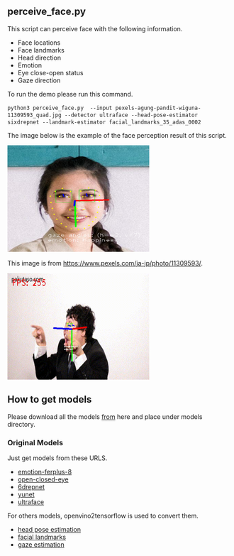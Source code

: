 ## perceive_face.py
This script can perceive face with the following information.

* Face locations
* Face landmarks
* Head direction
* Emotion
* Eye close-open status
* Gaze direction

To run the demo please run this command.

```
python3 perceive_face.py  --input pexels-agung-pandit-wiguna-11309593_quad.jpg --detector ultraface --head-pose-estimator sixdrepnet --landmark-estimator facial_landmarks_35_adas_0002
```

The image below is the example of the face perception result of this script.

<img src="images/perception_example.png" width="320px" height="240px">

This image is from https://www.pexels.com/ja-jp/photo/11309593/.

<img src="images/face_detector_full.gif" width="320px" height="240px">

## How to get models
Please download all the models [from](https://github.com/xiong-jie-y/g_api_examples/releases/tag/0.1.1) here and place under models directory.

### Original Models
Just get models from these URLS.
* [emotion-ferplus-8](https://github.com/onnx/models/tree/main/vision/body_analysis/emotion_ferplus)
* [open-closed-eye](https://docs.openvino.ai/latest/omz_models_model_open_closed_eye_0001.html)
* [6drepnet](https://github.com/PINTO0309/PINTO_model_zoo/tree/main/300_6DRepNet)
* [yunet](https://github.com/Kazuhito00/YuNet-ONNX-TFLite-Sample)
* [ultraface](https://github.com/onnx/models/tree/main/vision/body_analysis/ultraface)

For others models, openvino2tensorflow is used to convert them.
* [head pose estimation](https://docs.openvino.ai/2019_R1/_head_pose_estimation_adas_0001_description_head_pose_estimation_adas_0001.html)
* [facial landmarks](https://docs.openvino.ai/2019_R1/_facial_landmarks_35_adas_0002_description_facial_landmarks_35_adas_0002.html)
* [gaze estimation](https://docs.openvino.ai/2019_R1/_gaze_estimation_adas_0002_description_gaze_estimation_adas_0002.html)